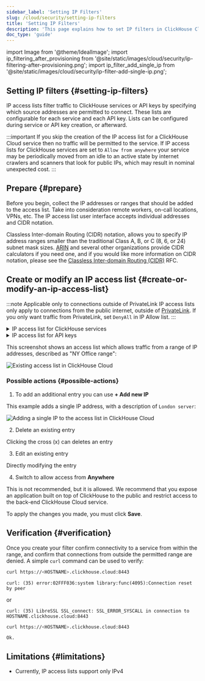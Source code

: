 ```yaml
---
sidebar_label: 'Setting IP Filters'
slug: /cloud/security/setting-ip-filters
title: 'Setting IP Filters'
description: 'This page explains how to set IP filters in ClickHouse Cloud to control access to ClickHouse services.'
doc_type: 'guide'
---
```


import Image from '@theme/IdealImage';
import ip_filtering_after_provisioning from '@site/static/images/cloud/security/ip-filtering-after-provisioning.png';
import ip_filter_add_single_ip from '@site/static/images/cloud/security/ip-filter-add-single-ip.png';

## Setting IP filters {#setting-ip-filters}

IP access lists filter traffic to ClickHouse services or API keys by specifying which source addresses are permitted to connect.  These lists are configurable for each service and each API key.  Lists can be configured during service or API key creation, or afterward.

:::important
If you skip the creation of the IP access list for a ClickHouse Cloud service then no traffic will be permitted to the service. If IP access lists for ClickHouse services are set to `Allow from anywhere` your service may be periodically moved from an idle to an active state by internet crawlers and scanners that look for public IPs, which may result in nominal unexpected cost.
:::

## Prepare {#prepare}

Before you begin, collect the IP addresses or ranges that should be added to the access list.  Take into consideration remote workers, on-call locations, VPNs, etc. The IP access list user interface accepts individual addresses and CIDR notation.

Classless Inter-domain Routing (CIDR) notation, allows you to specify IP address ranges smaller than the traditional Class A, B, or C (8, 6, or 24) subnet mask sizes. [ARIN](https://account.arin.net/public/cidrCalculator) and several other organizations provide CIDR calculators if you need one, and if you would like more information on CIDR notation, please see the [Classless Inter-domain Routing (CIDR)](https://www.rfc-editor.org/rfc/rfc4632.html) RFC.

## Create or modify an IP access list {#create-or-modify-an-ip-access-list}

:::note Applicable only to connections outside of PrivateLink
IP access lists only apply to connections from the public internet, outside of [PrivateLink](/cloud/security/private-link-overview).
If you only want traffic from PrivateLink, set `DenyAll` in IP Allow list.
:::

<details>
  <summary>IP access list for ClickHouse services</summary>

  When you create a ClickHouse service, the default setting for the IP allow list is 'Allow from nowhere.' 
  
  From your ClickHouse Cloud services list select the service and then select **Settings**.  Under the **Security** section, you will find the IP access list. Click on the Add IPs button.
  
  A sidebar will appear with options for you to configure:
  
- Allow incoming traffic from anywhere to the service
- Allow access from specific locations to the service
- Deny all access to the service
  
</details>
<details>
  <summary>IP access list for API keys</summary>

  When you create an API key, the default setting for the IP allow list is 'Allow from anywhere.'
  
  From the API key list, click the three dots next to the API key under the **Actions** column and select **Edit**. At the bottom of the screen you will find the IP access list and options to configure:

- Allow incoming traffic from anywhere to the service
- Allow access from specific locations to the service
- Deny all access to the service
  
</details>

This screenshot shows an access list which allows traffic from a range of IP addresses, described as "NY Office range":
  
<Image img={ip_filtering_after_provisioning} size="md" alt="Existing access list in ClickHouse Cloud" border/>

### Possible actions {#possible-actions}

1. To add an additional entry you can use **+ Add new IP**

  This example adds a single IP address, with a description of `London server`:

<Image img={ip_filter_add_single_ip} size="md" alt="Adding a single IP to the access list in ClickHouse Cloud" border/>

2. Delete an existing entry

  Clicking the cross (x) can deletes an entry

3. Edit an existing entry

  Directly modifying the entry

4. Switch to allow access from **Anywhere**

  This is not recommended, but it is allowed.  We recommend that you expose an application built on top of ClickHouse to the public and restrict access to the back-end ClickHouse Cloud service.

To apply the changes you made, you must click **Save**.

## Verification {#verification}

Once you create your filter confirm connectivity to a service from within the range, and confirm that connections from outside the permitted range are denied.  A simple `curl` command can be used to verify:
```bash title="Attempt rejected from outside the allow list"
curl https://<HOSTNAME>.clickhouse.cloud:8443
```
```response
curl: (35) error:02FFF036:system library:func(4095):Connection reset by peer
```
or
```response
curl: (35) LibreSSL SSL_connect: SSL_ERROR_SYSCALL in connection to HOSTNAME.clickhouse.cloud:8443
```

```bash title="Attempt permitted from inside the allow list"
curl https://<HOSTNAME>.clickhouse.cloud:8443
```
```response
Ok.
```

## Limitations {#limitations}

- Currently, IP access lists support only IPv4
